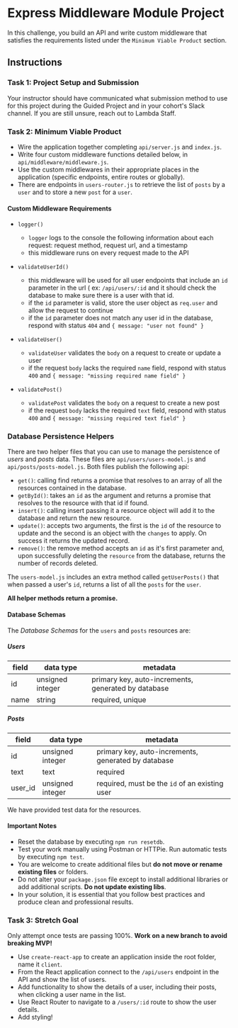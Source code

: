 # Express Middleware Module Project

In this challenge, you build an API and write custom middleware that satisfies the requirements listed under
the `Minimum Viable Product` section.

## Instructions

### Task 1: Project Setup and Submission

Your instructor should have communicated what submission method to use for this project during the Guided Project and in
your cohort's Slack channel. If you are still unsure, reach out to Lambda Staff.

### Task 2: Minimum Viable Product

- Wire the application together completing `api/server.js` and `index.js`.
- Write four custom middleware functions detailed below, in `api/middleware/middleware.js`.
- Use the custom middlewares in their appropriate places in the application (specific endpoints, entire routes or
  globally).
- There are endpoints in `users-router.js` to retrieve the list of `posts` by a `user` and to store a new `post` for
  a `user`.

#### Custom Middleware Requirements

- `logger()`

    - `logger` logs to the console the following information about each request: request method, request url, and a
      timestamp
    - this middleware runs on every request made to the API

- `validateUserId()`

    - this middleware will be used for all user endpoints that include an `id` parameter in the url (
      ex: `/api/users/:id` and it should check the database to make sure there is a user with that id.
    - if the `id` parameter is valid, store the user object as `req.user` and allow the request to continue
    - if the `id` parameter does not match any user id in the database, respond with status `404`
      and `{ message: "user not found" }`

- `validateUser()`

    - `validateUser` validates the `body` on a request to create or update a user
    - if the request `body` lacks the required `name` field, respond with status `400`
      and `{ message: "missing required name field" }`

- `validatePost()`

    - `validatePost` validates the `body` on a request to create a new post
    - if the request `body` lacks the required `text` field, respond with status `400`
      and `{ message: "missing required text field" }`

### Database Persistence Helpers

There are two helper files that you can use to manage the persistence of _users_ and _posts_ data. These files
are `api/users/users-model.js` and `api/posts/posts-model.js`. Both files publish the following api:

- `get()`: calling find returns a promise that resolves to an array of all the resources contained in the database.
- `getById()`: takes an `id` as the argument and returns a promise that resolves to the resource with that id if found.
- `insert()`: calling insert passing it a resource object will add it to the database and return the new resource.
- `update()`: accepts two arguments, the first is the `id` of the resource to update and the second is an object with
  the `changes` to apply. On success it returns the updated record.
- `remove()`: the remove method accepts an `id` as it's first parameter and, upon successfully deleting the `resource`
  from the database, returns the number of records deleted.

The `users-model.js` includes an extra method called `getUserPosts()` that when passed a user's `id`, returns a list of
all the `posts` for the `user`.

**All helper methods return a promise.**

#### Database Schemas

The _Database Schemas_ for the `users` and `posts` resources are:

##### Users

| field | data type        | metadata                                              |
| ----- | ---------------- | ----------------------------------------------------- |
| id    | unsigned integer | primary key, auto-increments, generated by database   |
| name  | string           | required, unique                                      |

##### Posts

| field   | data type        | metadata                                            |
| ------- | ---------------- | --------------------------------------------------- |
| id      | unsigned integer | primary key, auto-increments, generated by database |
| text    | text             | required                                            |
| user_id | unsigned integer | required, must be the `id` of an existing user      |

We have provided test data for the resources.

#### Important Notes

- Reset the database by executing `npm run resetdb`.
- Test your work manually using Postman or HTTPie. Run automatic tests by executing `npm test`.
- You are welcome to create additional files but **do not move or rename existing files** or folders.
- Do not alter your `package.json` file except to install additional libraries or add additional scripts. **Do not
  update existing libs**.
- In your solution, it is essential that you follow best practices and produce clean and professional results.

### Task 3: Stretch Goal

Only attempt once tests are passing 100%. **Work on a new branch to avoid breaking MVP!**

- Use `create-react-app` to create an application inside the root folder, name it `client`.
- From the React application connect to the `/api/users` endpoint in the API and show the list of users.
- Add functionality to show the details of a user, including their posts, when clicking a user name in the list.
- Use React Router to navigate to a `/users/:id` route to show the user details.
- Add styling!
